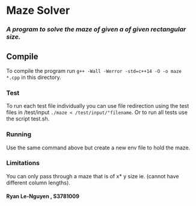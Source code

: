 # Maze Solver

### *A program to solve the maze of given a of given rectangular size.*

## Compile

 To compile the program run ``g++ -Wall -Werror -std=c++14 -O -o maze *.cpp`` in this directory.

### Test

 To run each test file individually you can use file redirection using the test files in /test/input ``./maze < /test/input/"filename``. Or to run all tests use the script test.sh.

### Running

Use the same command above but create a new env file to hold the maze.
### Limitations

You can only pass through a maze that is of x* y size ie. (cannot have different column lengths).

#### Ryan Le-Nguyen , S3781009
